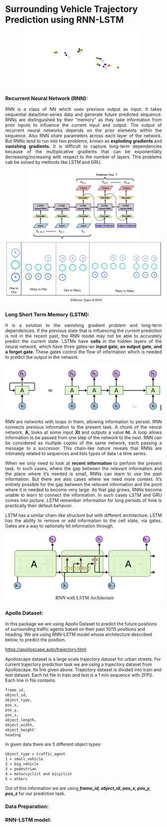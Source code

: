 # Surrounding Vehicle Trajectory Prediction using RNN-LSTM

<p align="center">
  <img src="https://github.com/sanketsalunkhe12/RNN-LSTM/blob/main/readme_data/ezgif.com-gif-maker%20(1).gif">
</p>

### Recurrent Neural Network (RNN):

<p align="justify"> RNN is a class of NN which uses previous output as input. It takes sequential data/time-series data and generate future predicted sequence. RNNs are distinguished by their “memory” as they take information from prior inputs to influence the current input and output. The output of recurrent neural networks depends on the prior elements within the sequence. Also RNN share parameters across each layer of the network. But RNNs tend to run into two problems, known as <b> exploding gradients </b> and <b> vanishing gradients. </b> It is difficult to capture long-term dependencies because of the multiplicative gradients that can be exponentially decreasing/increasing with respect to the number of layers. This problems cab be solved by methods like LSTM and GRU.</p>

<p align="center">
  <img src="https://github.com/sanketsalunkhe12/RNN-LSTM/blob/main/readme_data/Screenshot%20from%202022-08-03%2009-59-45.png" width="350">
  <img src="https://github.com/sanketsalunkhe12/RNN-LSTM/blob/main/readme_data/Screenshot%20from%202022-08-03%2010-49-11.png" width="550">
</p>

### Long Short Term Memory (LSTM):

<p align="justify"> It is a solution to the vanishing gradient problem and long-term dependencies. If the previous state that is influencing the current prediction is not in the recent past, the RNN model may not be able to accurately predict the current state. LSTMs have <b> cells </b> in the hidden layers of the neural network, which have three gates–an <b> input gate, an output gate, and a forget gate. </b> These gates control the flow of information which is needed to predict the output in the network. </p>

<p align="center">
  <img src="https://github.com/sanketsalunkhe12/RNN-LSTM/blob/main/readme_data/Screenshot%20from%202022-08-03%2011-45-56.png">
</p>

<p align="justify"> RNN are networks with loops in them, allowing information to persist. RNN connects previous information to the present task. A chunk of the neural network, <b> A, </b> looks at some input <b> Xt </b> and outputs a value <b> ht.</b> A loop allows information to be passed from one step of the network to the next. RNN can be considered as multiple copies of the same network, each passing a message to a successor. This chain-like nature reveals that RNNs are intimately related to sequences and lists types of data i.e time series. </p>

<p align="justify"> When we only need to look at <b> recent information </b> to perform the present task. In such cases, where the gap between the relevant information and the place where it’s needed is small, RNNs can learn to use the past information. But there are also cases where we need more context. It’s entirely possible for the gap between the relevant information and the point where it is needed to become very large. As that gap grows, RNNs become unable to learn to connect the information. In such cases LSTM and GRU comes into picture. LSTM remember information for long periods of time is practically their default behavior. </p>

<p align="justify"> LSTM has a similar chain-like structure but with different architecture. LSTM has the ability to remove or add information to the cell state, via gates. Gates are a way to optionally let information through. </p>

<p align="center">
  <img src="https://github.com/sanketsalunkhe12/RNN-LSTM/blob/main/readme_data/Screenshot%20from%202022-08-03%2012-17-19.png">
</p>

### Apollo Dataset:

In this package we are using Apollo Dataset to predict the future positions of surrounding traffic agents based on their past 10/15 positions and heading. We are using RNN-LSTM model whose architecture described below, to predict the position. 

https://apolloscape.auto/trajectory.html

Apolloscape dataset is a large scale trajectory dataset for urban streets. For current trajectory prediction task we are using a trajectory dataset from Apolloscape. Its link given above. Trajectory dataset is divided into train and test dataset. Each txt file in train and test is a 1 min sequence with 2FPS. Each line in file contains:

    frame_id, 
    object_id, 
    object_type, 
    pos_x, 
    pos_y, 
    pos_z, 
    object_length, 
    object_width, 
    object_height' 
    heading

In given data there are 5 different object types:
    
    object_type = traffic_agent
    1 = small_vehicle
    2 = big_vehicle
    3 = pedestrian
    4 = motorcyclist and bicyclist
    5 = others
    
Out of this information we are using <b> <i> frame_id, object_id, pos_x, pos_y, pos_z </i> </b> for our prediction task.

### Data Preparation:


### RNN-LSTM model:


